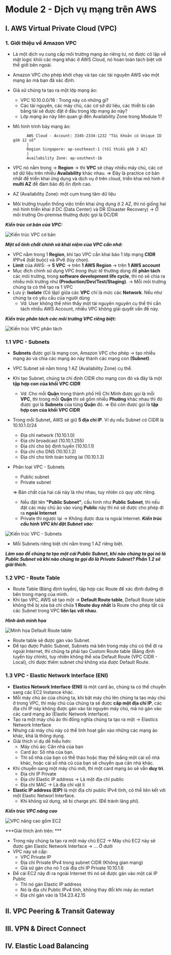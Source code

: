 # **Module 2 - Dịch vụ mạng trên AWS**
## **I. AWS Virtual Private Cloud (VPC)**
### 1. Giới thiệu về Amazon VPC 
- Là một dịch vụ cung cấp môi trường mạng ảo riêng tư, nó được cô lập về mặt logic khỏi các mạng khác ở AWS Cloud, nó hoàn toàn tách biệt với thế giới bên ngoài.
- Amazon VPC cho phép khởi chạy và tạo các tài nguyên AWS vào một mạng ảo mà bạn đã xác định. 
- Giả sử chúng ta tạo ra một lớp mạng ảo: 
    + VPC 10.10.0.0/16 : Trong này có những gì?
    + Các tài nguyên, các máy chủ, các cơ sở dữ liệu, các thiết bị cân bằng tải sẽ được đặt ở đâu trong lớp mạng ảo này?
    + Lớp mạng ảo này liên quan gì đến Availability Zone trong Module 1?
- Mô hình trình bày mạng ảo: 

            AWS Cloud - Account: 3345-2334-1232 "Tài khoản có Unique ID gồm 12 số"
            |
            Region Singapore: ap-southeast-1 (tối thiểu gồm 3 AZ)
            |
            Availability Zone: ap-southest-1b

- VPC nó nằm trong -> **Region** -> thì **VPC** sẽ chạy nhiều máy chủ, các cơ sở dữ liệu trên nhiều **Availability** khác nhau. => Đây là practice cơ bản nhất để triển khai ứng dụng và dịch vụ ở trên cloud, triển khai mô hình ở **multi AZ** để đảm bảo độ ổn định cao.
- AZ (Availability Zone): một cụm trung tâm dữ liệu
- Môi trường truyền thống việc triển khai ứng dụng ở 2 AZ, thì nó giống hai mô hình triển khai ở DC (Data Center) và DR (Disaster Recovery) -> Ở môi trường On-premise thường được gọi là DC/DR 


***Kiến trúc cơ bản của VPC:***

![Kiến trúc VPC cơ bản](https://github.com/DazielNguyen/AWS_FCJ_FA25_VAD_NOTES_LESSON/blob/main/Module_02/1.%20VPC%20basic.png)

***Một số tính chất chính và khái niệm của VPC cần nhớ:***
- VPC nằm trong 1 **Region**, khi tạo VPC cần khai báo 1 lớp mạng **CIDR** IPPv4 (bắt buộc) và IPv6 (tùy chọn).
- **Limit** của AWS: -> **5 VPC** -> trên **1 AWS Region** -> trên **1 AWS account**
- Mục đích chính sử dụng VPC *trong thực tế* thường dùng để **phân tách** các môi trường, trong **software development life cycle**, thì nó sẽ chia ra nhiều môi trường như **(Production/Dev/Test/Staging)**. -> Mỗi môi trường chúng ta có thể tạo ra 1 VPC
- Lưu ý: **Isolate** (Cô lập) giữa các **VPC** chỉ là mức các **Network**. Nếu như chúng ta có yêu cầu của người dùng
    + Vd: User không thể nhìn thấy một tài nguyên nguyên cụ thể thì cần tách nhiều AWS Account, nhiều VPC không giải quyết vấn đề này.

***Kiến trúc phân tách các môi trường VPC riêng biệt:***

![Kiến trúc VPC phân tách](https://github.com/DazielNguyen/AWS_FCJ_FA25_VAD_NOTES_LESSON/blob/main/Module_02/1.%20VPC%20ph%C3%A2n%20t%C3%A1ch.png)

### 1.1 VPC - Subnets
- **Subnets** được gọi là mạng con, Amazon VPC cho phép -> tạo nhiều mạng ảo và chia các mạng ảo này thành các mạng con **(Subnet)**.
- VPC Subnet sẽ nằm trong 1 AZ (Availability Zone) cụ thể.
- Khi tạo Subnet, chúng ta chỉ định CIDR cho mạng con đó và đây là một **tập hợp con của khối VPC CIDR**
    + Vd: Cho mỗi **Quận** trong thành phố Hồ Chí Minh được gọi là mỗi **VPC**, thì trong mỗi **Quận** thì sẽ gồm nhiều **Phường** khác nhau thì đó được gọi là **Subnets** của từng **Quận** đó. => Đó còn được gọi là **tập hợp con của khối VPC CIDR**
- Trong mỗi Subnet, AWS sẽ giữ **5 địa chỉ IP**. Ví dụ nếu Subnet có CIDR là 10.10.1.0/24
    + Địa chỉ network (10.10.1.0)
    + Địa chỉ broadcast (10.10.1.255)
    + Địa chỉ cho bộ định tuyến (10.10.1.1)
    + Địa chỉ cho DNS (10.10.1.2)
    + Địa chỉ cho tính toán tương lai (10.10.1.3)

- Phân loại VPC - Subnets
    + Public subnet
    + Private subnet 

    => Bản chất của hai cái này là như nhau, tuy nhiên có quy ước riêng.
    + Nếu đặt tên **"Public Subnet"**, cấu hình như **Public Subnet**, thì nếu đặt các máy chủ ảo vào vùng **Public** này thì nó sẽ được cho phép đi ra **ngoài Internet**
    + Private thì ngược lại -> Không được đưa ra ngoài Internet.
***Kiến trúc cấu hình VPC khi đặt Subnet vào:***

![Kiến trúc VPC - Subnets](https://github.com/DazielNguyen/AWS_FCJ_FA25_VAD_NOTES_LESSON/blob/main/Module_02/1.1%20VPC%20subnets.png)
- Mỗi Subnets riêng biệt chỉ nằm trong 1 AZ riêng biệt.

***Làm sao để chúng ta tạo một cái Public Subnet, khi nào chúng ta gọi nó là Public Subnet và khi nào chúng ta gọi đó là Private Subnet? Phần 1.2 sẽ giải thích.*** 

### 1.2 VPC - Route Table
- Route Table (Bảng định tuyến), tập hợp các Route để xác định đường đi bên trong mạng của mình.
- Khi tạo VPC, AWS sẽ tạo một -> **Default Route table**, Default Route table không thể bị xóa bà chỉ chứa **1 Route duy nhất** là Route cho phép tất cả các Subnet trong VPC **liên lạc với nhau**.

***Hình ảnh minh họa***

![Minh họa Default Route table](https://github.com/DazielNguyen/AWS_FCJ_FA25_VAD_NOTES_LESSON/blob/main/Module_02/1.2%20Default%20Route%20table.jpg)

- Route table sẽ được gán vào Subnet. 
- Để tạo được Public Subnet, Subnets mà bên trong máy chủ có thể đi ra ngoài Internet, thì chúng ta phải tạo Custom Route table (Bảng định tuyến tùy chỉnh), tuy nhiên không thể xóa Default Route (VPC CIDR - Local), chỉ được thêm subnet chứ không xóa được Default Route. 
### 1.3 VPC - Elastic Network Interface (ENI)
- **Elastics Network Interface (ENI)** là một card ảo, chúng ta có thể chuyển sang các EC2 Instance khác.
- Mỗi máy chủ ảo của chúng ta, khi bật máy chủ lên chúng ta tạo máy chủ ở trong VPC, thì máy chủ của chúng ta sẽ được **cấp một địa chỉ IP**, các địa chỉ IP này không được gán vào tài nguyên máy chủ, mà nó gán vào các card mạng ảo (Elastic Network Interface).
- Tạo ra một máy chủ ảo thì đồng nghĩa chúng ta tạo ra một -> Elastics Network Interface
- Nhưng cái máy chủ này có thể linh hoạt gắn vào những các mạng ảo khác, khá là thông dụng. 
- Giải thích ví dụ dễ hiểu hơn: 
    + Máy chủ ảo: Căn nhà của bạn 
    + Card ảo: Số nhà của bạn. 
    + Thì số nhà của bạn có thể tháo hoặc thay thế bằng một cái số nhà khác, hoặc cái số nhà cũ của bạn sẽ chuyển qua căn nhà khác. 
- Khi chuyển sang một máy chủ mới, thì một card mạng ảo sẽ vẫn **duy trì**.
    + Địa chỉ IP Private
    + Địa chỉ Elastic IP address -> Là một địa chỉ public
    + Địa chỉ MAC -> Là địa chỉ vật lí
- **Elastic IP address (EIP)** là một địa chỉ public IPv4 tĩnh, có thể liên kết với một Elastic Networl Interface. 
    + Khi không sử dụng, sẽ bị charge phí. (Để tránh lãng phí).

***Kiến trúc VPC nâng cao***

![VPC nâng cao gồm EC2](https://github.com/DazielNguyen/AWS_FCJ_FA25_VAD_NOTES_LESSON/blob/main/Module_02/1.3%20VPC%20n%C3%A2ng%20cao%20g%E1%BB%93m%20EC2.png)

***Giải thích ảnh trên: ***
- Trong này chúng ta tạo ra một máy chủ EC2 -> Máy chủ EC2 này sẽ được gán Elastic Network Interface -> ... Ở dưới
- VPC này sẽ cấp: 
    + VPC Private IP
    + Địa chỉ Private IPv4 trong subnet CIDR (Không gian mạng)
    + Giả sử gán cho nó 1 cái địa chỉ IP Private 10.10.1.6
- Để cái EC2 này đi ra ngoài Internet thì nó sẽ được gán vào một cái IP Public
    + Thì nó gán Elastic IP address 
    + Nó là địa chỉ Public IPv4 tĩnh, không thay đổi khi máy ảo restart
    + Địa chỉ gán vào là 134.23.42.15
## **II. VPC Peering & Transit Gateway**
## **III. VPN & Direct Connect**
## **IV. Elastic Load Balancing**